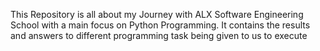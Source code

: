 This Repository is all about my Journey with ALX Software Engineering School
with a main focus on Python Programming.
It contains the results and answers to different programming task being given to us to execute
